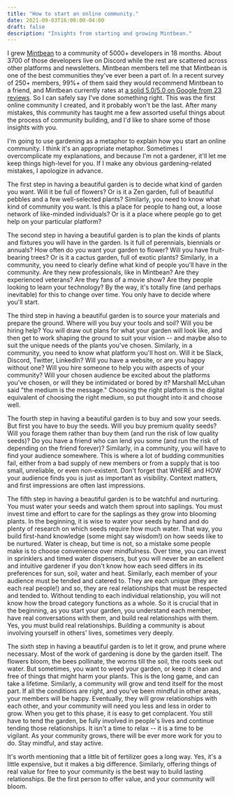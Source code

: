 ```yaml
---
title: "How to start an online community."
date: 2021-09-03T16:00:00-04:00
draft: false
description: "Insights from starting and growing Mintbean."
---
```


I grew [Mintbean](https://mintbean.io) to a community of 5000+ developers in 18 months. About 3700 of those developers live on Discord while the rest are scattered across other platforms and newsletters. Mintbean members tell me that Mintbean is one of the best communities they've ever been a part of. In a recent survey of 250+ members, 99%+ of them said they would recommend Mintbean to a friend, and Mintbean currently rates at [a solid 5.0/5.0 on Google from 23 reviews](https://www.google.com/search?q=google+reviews+mintbean&rlz=1C5CHFA_enCA916CA916&oq=google+reviews+mintbean&aqs=chrome..69i57j69i64.3547j0j7&sourceid=chrome&ie=UTF-8#lrd=0x882b35d80ae2b325:0x344e267e45cd56a0,1,,,). So I can safely say I've done something right. This was the first online community I created, and it probably won't be the last. After many mistakes, this community has taught me a few assorted useful things about the process of community building, and I'd like to share some of those insights with you.

I'm going to use gardening as a metaphor to explain how you start an online community. I think it's an appropriate metaphor. Sometimes I overcomplicate my explanations, and because I'm not a gardener, it'll let me keep things high-level for you. If I make any obvious gardening-related mistakes, I apologize in advance.

The first step in having a beautiful garden is to decide what kind of garden you want. Will it be full of flowers? Or is it a Zen garden, full of beautiful pebbles and a few well-selected plants? Similarly, you need to know what kind of community you want. Is this a place for people to hang out, a loose network of like-minded individuals? Or is it a place where people go to get help on your particular platform?

The second step in having a beautiful garden is to plan the kinds of plants and fixtures you will have in the garden. Is it full of perennials, biennials or annuals? How often do you want your garden to flower? Will you have fruit-bearing trees? Or is it a cactus garden, full of exotic plants? Similarly, in a community, you need to clearly define what kind of people you'll have in the community. Are they new professionals, like in Mintbean? Are they experienced veterans? Are they fans of a movie show? Are they people looking to learn your technology? By the way, it's totally fine (and perhaps inevitable) for this to change over time. You only have to decide where you'll start.

The third step in having a beautiful garden is to source your materials and prepare the ground. Where will you buy your tools and soil? Will you be hiring help? You will draw out plans for what your garden will look like, and then get to work shaping the ground to suit your vision -- and maybe also to suit the unique needs of the plants you've chosen. Similarly, in a community, you need to know what platform you'll host on. Will it be Slack, Discord, Twitter, LinkedIn? Will you have a website, or are you happy without one? Will you hire someone to help you with aspects of your community? Will your chosen audience be excited about the platforms you've chosen, or will they be intimidated or bored by it? Marshall McLuhan said "the medium is the message." Choosing the right platform is the digital equivalent of choosing the right medium, so put thought into it and choose well.

The fourth step in having a beautiful garden is to buy and sow your seeds. But first you have to buy the seeds. Will you buy premium quality seeds? Will you forage them rather than buy them (and run the risk of low quality seeds)? Do you have a friend who can lend you some (and run the risk of depending on the friend forever)? Similarly, in a community, you will have to find your audience somewhere. This is where a lot of budding communities fail, either from a bad supply of new members or from a supply that is too small, unreliable, or even non-existent. Don't forget that WHERE and HOW your audience finds you is just as important as visibility. Context matters, and first impressions are often last impressions.

The fifth step in having a beautiful garden is to be watchful and nurturing. You must water your seeds and watch them sprout into saplings. You must invest time and effort to care for the saplings as they grow into blooming plants. In the beginning, it is wise to water your seeds by hand and do plenty of research on which seeds require how much water. That way, you build first-hand knowledge (some might say wisdom!) on how seeds like to be nurtured. Water is cheap, but time is not, so a mistake some people make is to choose convenience over mindfulness. Over time, you can invest in sprinklers and timed water dispensers, but you will never be an excellent and intuitive gardener if you don't know how each seed differs in its preferences for sun, soil, water and heat. Similarly, each member of your audience must be tended and catered to. They are each unique (they are each real people!) and so, they are real relationships that must be respected and tended to. Without tending to each individual relationship, you will not know how the broad category functions as a whole. So it is crucial that in the beginning, as you start your garden, you understand each member, have real conversations with them, and build real relationships with them. Yes, you must build real relationships. Building a community is about involving yourself in others' lives, sometimes very deeply.

The sixth step in having a beautiful garden is to let it grow, and prune where necessary. Most of the work of gardening is done by the garden itself. The flowers bloom, the bees pollinate, the worms till the soil, the roots seek out water. But sometimes, you want to weed your garden, or keep it clean and free of things that might harm your plants. This is the long game, and can take a lifetime. Similarly, a community will grow and tend itself for the most part. If all the conditions are right, and you've been mindful in other areas, your members will be happy. Eventually, they will grow relationships with each other, and your community will need you less and less in order to grow. When you get to this phase, it is easy to get complacent. You still have to tend the garden, be fully involved in people's lives and continue tending those relationships. It isn't a time to relax -- it is a time to be vigilant. As your community grows, there will be ever more work for you to do. Stay mindful, and stay active.

It's worth mentioning that a little bit of fertilizer goes a long way. Yes, it's a little expensive, but it makes a big difference. Similarly, offering things of real value for free to your community is the best way to build lasting relationships. Be the first person to offer value, and your community will bloom.
